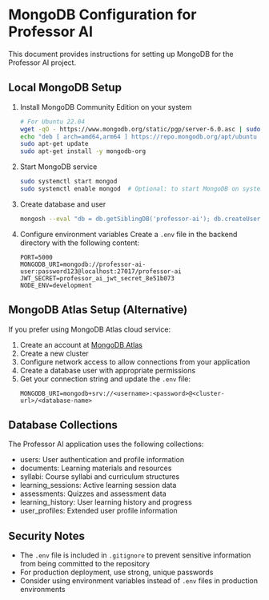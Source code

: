 # MongoDB Configuration for Professor AI

This document provides instructions for setting up MongoDB for the Professor AI project.

## Local MongoDB Setup

1. Install MongoDB Community Edition on your system
   ```bash
   # For Ubuntu 22.04
   wget -qO - https://www.mongodb.org/static/pgp/server-6.0.asc | sudo apt-key add -
   echo "deb [ arch=amd64,arm64 ] https://repo.mongodb.org/apt/ubuntu jammy/mongodb-org/6.0 multiverse" | sudo tee /etc/apt/sources.list.d/mongodb-org-6.0.list
   sudo apt-get update
   sudo apt-get install -y mongodb-org
   ```

2. Start MongoDB service
   ```bash
   sudo systemctl start mongod
   sudo systemctl enable mongod  # Optional: to start MongoDB on system boot
   ```

3. Create database and user
   ```bash
   mongosh --eval "db = db.getSiblingDB('professor-ai'); db.createUser({user: 'professor-ai-user', pwd: 'password123', roles: [{role: 'readWrite', db: 'professor-ai'}]}); db.createCollection('users'); db.createCollection('documents'); db.createCollection('syllabi'); db.createCollection('learning_sessions'); db.createCollection('assessments'); db.createCollection('learning_history'); db.createCollection('user_profiles');"
   ```

4. Configure environment variables
   Create a `.env` file in the backend directory with the following content:
   ```
   PORT=5000
   MONGODB_URI=mongodb://professor-ai-user:password123@localhost:27017/professor-ai
   JWT_SECRET=professor_ai_jwt_secret_8e51b073
   NODE_ENV=development
   ```

## MongoDB Atlas Setup (Alternative)

If you prefer using MongoDB Atlas cloud service:

1. Create an account at [MongoDB Atlas](https://www.mongodb.com/cloud/atlas/register)
2. Create a new cluster
3. Configure network access to allow connections from your application
4. Create a database user with appropriate permissions
5. Get your connection string and update the `.env` file:
   ```
   MONGODB_URI=mongodb+srv://<username>:<password>@<cluster-url>/<database-name>
   ```

## Database Collections

The Professor AI application uses the following collections:
- users: User authentication and profile information
- documents: Learning materials and resources
- syllabi: Course syllabi and curriculum structures
- learning_sessions: Active learning session data
- assessments: Quizzes and assessment data
- learning_history: User learning history and progress
- user_profiles: Extended user profile information

## Security Notes

- The `.env` file is included in `.gitignore` to prevent sensitive information from being committed to the repository
- For production deployment, use strong, unique passwords
- Consider using environment variables instead of `.env` files in production environments
